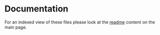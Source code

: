 # Documentation
For an indexed view of these files please look at the [readme](../README.md#scenarios) content on the main page.

